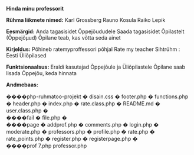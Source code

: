 **Hinda minu professorit**



**Rühma liikmete nimed:**
Karl Grossberg
Rauno Kosula
Raiko Lepik


**Eesmärgid:**
Anda tagasisidet Õppejõududele
Saada tagasisidet Õpilastelt (Õppejõµud)
Õpilane teab, kas võtta seda ainet

**Kirjeldus:**
Põhineb ratemyproffessori põhjal
Rate my teacher
Sihtrühm : Eesti Üliõpilased



**Funktsionaalsus:**
Eraldi kasutajad Õppejõule ja Üliõpilastele
Õpilane saab lisada Õppejõu, keda hinnata


**Andmebaas:**



����php-ruhmatoo-projekt
    �   disain.css
    �   footer.php
    �   functions.php
    �   header.php
    �   index.php
    �   rate.class.php
    �   README.md
    �   user.class.php
    �   
    ����fail
    �       file.php
    �       
    ����page
    �       addprof.php
    �       comments.php
    �       login.php
    �       moderate.php
    �       professors.php
    �       profile.php
    �       rate.php
    �       rate_points.php
    �       register.php
    �       registerpage.php
    �       
    ����prof
            7.php
            professor.php
